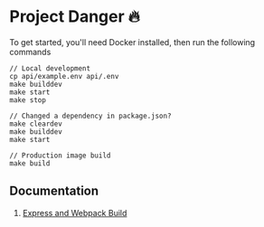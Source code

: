 # Project Danger 🔥

To get started, you'll need Docker installed, then run the following commands

```
// Local development
cp api/example.env api/.env
make builddev
make start
make stop

// Changed a dependency in package.json?
make cleardev
make builddev
make start

// Production image build
make build
```

## Documentation

1. [Express and Webpack Build](docs/BUILD.md)
